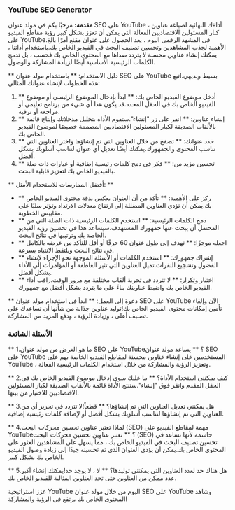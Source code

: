 ### YouTube SEO Generator

**مقدمة:**
مرحبًا بكم في مولد عنوان SEO على YouTube ، أداةك النهائية لصياغة عناوين كبار المسئولين الاقتصاديين الفعالة التي يمكن أن تعزز بشكل كبير رؤية مقاطع الفيديو على YouTube.في المشهد الرقمي اليوم ، يعد الحصول على عنوان مقنع أمرًا بالغ الأهمية لجذب المشاهدين وتحسين تصنيف البحث في الفيديو الخاص بك.باستخدام أداتنا ، يمكنك إنشاء عناوين محسنة لا يتردد صداها مع المحتوى الخاص بك فحسب ، بل تدمج الكلمات الرئيسية الأساسية أيضًا لزيادة المشاركة والوصول.

** دليل الاستخدام: **
باستخدام مولد عنوان SEO على YouTube بسيط وبديهي.اتبع هذه الخطوات لإنشاء عنوانك المثالي:

1. ** أدخل موضوع الفيديو الخاص بك: ** ابدأ بإدخال الموضوع الرئيسي أو موضوع الفيديو الخاص بك في الحقل المحدد.قد يكون هذا أي شيء من برنامج تعليمي أو مراجعة أو ترفيه.
2. ** إنشاء عناوين: ** انقر على زر "إنشاء".ستقوم الأداة بتحليل مدخلاتك وإنتاج قائمة بالألقاب الصديقة لكبار المسئولين الاقتصاديين المصممة خصيصًا لموضوع الفيديو الخاص بك.
3. ** حدد عنوانك: ** تصفح من خلال العناوين التي تم إنشاؤها واختر العناوين التي تناسب المحتوى والجمهورك.يمكنك أيضًا تعديل أي عنوان لتناسب أسلوبك بشكل أفضل.
4. ** تحسين مزيد من: ** فكر في دمج كلمات رئيسية إضافية أو عبارات ذات صلة بالفيديو الخاص بك لتعزيز قابلية البحث.

** أفضل الممارسات للاستخدام الأمثل: **
- ** ركز على الأهمية: ** تأكد من أن العنوان يعكس بدقة محتوى الفيديو الخاص بك.يمكن أن تؤدي العناوين المضللة إلى ارتفاع معدلات الارتداد وتؤثر سلبًا على مقاييس الخطوبة.
- ** دمج الكلمات الرئيسية: ** استخدم الكلمات الرئيسية ذات الصلة التي من المحتمل أن يبحث عنها جمهورك المستهدف.سيساعد هذا في تحسين رؤية الفيديو الخاصة بك وترتيبها في نتائج البحث.
- ** اجعله موجزًا: ** تهدف إلى طول عنوان 60 حرفًا أو أقل للتأكد من عرضه بالكامل في نتائج البحث ويلتقط الانتباه بسرعة.
- ** إشراك جمهورك: ** استخدم الكلمات أو الأسئلة الموجهة نحو الإجراء لإنشاء الفضول وتشجيع النقرات.تميل العناوين التي تثير العاطفة أو المؤامرات إلى الأداء بشكل أفضل.
- ** اختبار وتكرار: ** لا تتردد في تجربة ألقاب مختلفة مع مرور الوقت.راقب أداء الفيديو الخاص بك واضبط عناوينك بناءً على ما يتردد بشكل أفضل مع جمهورك.

** دعوة إلى العمل: **
ابدأ في استخدام مولد عنوان SEO على YouTube الآن وإلغاء تأمين إمكانات محتوى الفيديو الخاص بك!توليد عناوين جذابة من شأنها أن تساعدك على تصنيف أعلى ، وزيادة الرؤية ، ودفع المزيد من المشاركة.

### الأسئلة الشائعة

** 1.ما هو الغرض من مولد عنوان SEO على YouTube؟ **
يساعد مولد عنوان SEO على YouTube المستخدمين على إنشاء عناوين محسنة لمقاطع الفيديو الخاصة بهم على YouTube ، وتعزيز الرؤية والمشاركة من خلال استخدام الكلمات الرئيسية الفعالة.

** 2.كيف يمكنني استخدام الأداة؟ **
ما عليك سوى إدخال موضوع الفيديو الخاص بك في الحقل المقدم وانقر فوق "إنشاء".ستنتج الأداة قائمة بالألقاب الصديقة لكبار المسئولين الاقتصاديين للاختيار من بينها.

** 3.هل يمكنني تعديل العناوين التي تم إنشاؤها؟ **
قطعاً!لا تتردد في تحرير أي من العناوين التي تم إنشاؤها لتناسب أسلوبك بشكل أفضل أو لإضافة كلمات رئيسية إضافية.

** 4.لماذا تعتبر عناوين تحسين محركات البحث (SEO) مهمة لمقاطع الفيديو على YouTube؟ **
تعتبر عناوين تحسين محركات البحث (SEO) حاسمة لأنها تساعد في تحسين تصنيف البحث في الفيديو الخاص بك ، مما يسهل على المشاهدين العثور على المحتوى الخاص بك.يمكن أن يؤدي العنوان الذي تم تحسينه جيدًا إلى زيادة وصول الفيديو الخاص بك بشكل كبير.

** 5.هل هناك حد لعدد العناوين التي يمكنني توليدها؟ **
لا ، لا يوجد حد!يمكنك إنشاء أكبر عدد ممكن من العناوين حتى تجد العناوين المثالية للفيديو الخاص بك.

عزز استراتيجية YouTube اليوم من خلال مولد عنوان SEO على YouTube وشاهد المحتوى الخاص بك يرتفع في الرؤية والمشاركة!